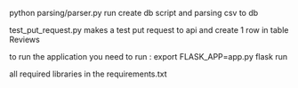 python parsing/parser.py run create db script and parsing csv to db

test_put_request.py makes a test put request to api and create 1 row in table Reviews

    

to run the application you need to run :
    export FLASK_APP=app.py
    flask run


all required libraries in the requirements.txt
